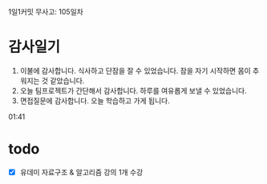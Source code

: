 1일1커밋 무사고: 105일차

# 감사일기

1. 이불에 감사합니다. 식사하고 단잠을 잘 수 있었습니다. 잠을 자기 시작하면 몸이 추워지는 것 같았습니다.
2. 오늘 팀프로젝트가 간단해서 감사합니다. 하루를 여유롭게 보낼 수 있었습니다.
3. 면접질문에 감사합니다. 오늘 학습하고 가게 됩니다.

01:41

# todo

- [x] 유데미 자료구조 & 알고리즘 강의 1개 수강
